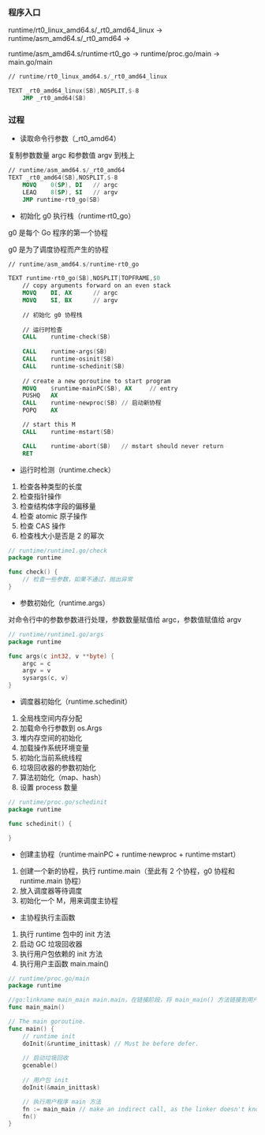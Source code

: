 ### 程序入口

runtime/rt0_linux_amd64.s/_rt0_amd64_linux -> runtime/asm_amd64.s/_rt0_amd64 ->

runtime/asm_amd64.s/runtime·rt0_go -> runtime/proc.go/main -> main.go/main

```nasm
// runtime/rt0_linux_amd64.s/_rt0_amd64_linux

TEXT _rt0_amd64_linux(SB),NOSPLIT,$-8
	JMP	_rt0_amd64(SB)
```


### 过程

* 读取命令行参数（_rt0_amd64）

复制参数数量 argc 和参数值 argv 到栈上

```nasm
// runtime/asm_amd64.s/_rt0_amd64
TEXT _rt0_amd64(SB),NOSPLIT,$-8
	MOVQ	0(SP), DI	// argc
	LEAQ	8(SP), SI	// argv
	JMP	runtime·rt0_go(SB)
```


* 初始化 g0 执行栈（runtime·rt0_go）

g0 是每个 Go 程序的第一个协程  

g0 是为了调度协程而产生的协程

```nasm
// runtime/asm_amd64.s/runtime·rt0_go

TEXT runtime·rt0_go(SB),NOSPLIT|TOPFRAME,$0
    // copy arguments forward on an even stack
	MOVQ	DI, AX		// argc
	MOVQ	SI, BX		// argv
	
	// 初始化 g0 协程栈
	
	// 运行时检查
	CALL	runtime·check(SB)
	
	CALL	runtime·args(SB)
	CALL	runtime·osinit(SB)
	CALL	runtime·schedinit(SB)
	
    // create a new goroutine to start program
	MOVQ	$runtime·mainPC(SB), AX		// entry
	PUSHQ	AX
	CALL	runtime·newproc(SB) // 启动新协程
	POPQ	AX

	// start this M
	CALL	runtime·mstart(SB)

	CALL	runtime·abort(SB)	// mstart should never return
	RET
```


* 运行时检测（runtime.check）

1. 检查各种类型的长度
2. 检查指针操作
3. 检查结构体字段的偏移量
4. 检查 atomic 原子操作
5. 检查 CAS 操作
6. 检查栈大小是否是 2 的幂次

```go
// runtime/runtime1.go/check
package runtime

func check() {
    // 检查一些参数，如果不通过，抛出异常
}
```


* 参数初始化（runtime.args）

对命令行中的参数参数进行处理，参数数量赋值给 argc，参数值赋值给 argv

```go
// runtime/runtime1.go/args
package runtime

func args(c int32, v **byte) {
	argc = c
	argv = v
	sysargs(c, v)
}
```


* 调度器初始化（runtime.schedinit）

1. 全局栈空间内存分配
2. 加载命令行参数到 os.Args
3. 堆内存空间的初始化
4. 加载操作系统环境变量
5. 初始化当前系统线程
6. 垃圾回收器的参数初始化
7. 算法初始化（map、hash）
8. 设置 process 数量

```go
// runtime/proc.go/schedinit
package runtime

func schedinit() {

}
```


* 创建主协程（runtime·mainPC + runtime·newproc + runtime·mstart）

1. 创建一个新的协程，执行 runtime.main（至此有 2 个协程，g0 协程和 runtime.main 协程）
2. 放入调度器等待调度
3. 初始化一个 M，用来调度主协程


* 主协程执行主函数

1. 执行 runtime 包中的 init 方法
2. 启动 GC 垃圾回收器
3. 执行用户包依赖的 init 方法
4. 执行用户主函数 main.main()

```go
// runtime/proc.go/main
package runtime

//go:linkname main_main main.main，在链接阶段，将 main_main() 方法链接到用户程序 main.go/main 上
func main_main()

// The main goroutine.
func main() {
    // runtime init
    doInit(&runtime_inittask) // Must be before defer.
    
    // 启动垃圾回收
    gcenable()
    
    // 用户包 init
    doInit(&main_inittask)

    // 执行用户程序 main 方法
    fn := main_main // make an indirect call, as the linker doesn't know the address of the main package when laying down the runtime
    fn()
}
```
